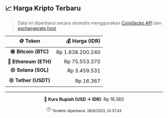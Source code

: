 

<!-- HARGA_KRIPTO -->
## 📈 Harga Kripto Terbaru

> Data ini diperbarui secara otomatis menggunakan [CoinGecko API](https://www.coingecko.com/) dan [exchangerate.host](https://exchangerate.host/)

<div align="center">

| 🪙 Token | 💰 Harga (IDR) |
|:------:|---------------:|
| 🟠 **Bitcoin (BTC)**   | Rp 1.838.200.240 |
| 🔵 **Ethereum (ETH)**  | Rp 75.553.370 |
| 🟣 **Solana (SOL)**    | Rp 3.459.531 |
| 🟢 **Tether (USDT)**   | Rp 16.367 |

---

💱 **Kurs Rupiah (USD → IDR)**: Rp 16.360

🕒 <sub>Terakhir diperbarui: 28/8/2025, 01.37.43</sub>

</div>
<!-- /HARGA_KRIPTO -->